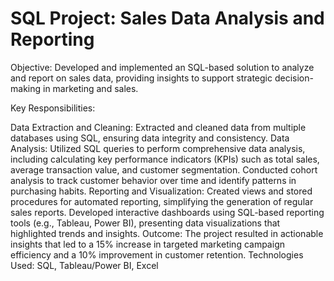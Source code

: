 # SQL Project: Sales Data Analysis and Reporting

Objective:
Developed and implemented an SQL-based solution to analyze and report on sales data, providing insights to support strategic decision-making in marketing and sales.

Key Responsibilities:

Data Extraction and Cleaning:
Extracted and cleaned data from multiple databases using SQL, ensuring data integrity and consistency.
Data Analysis:
Utilized SQL queries to perform comprehensive data analysis, including calculating key performance indicators (KPIs) such as total sales, average transaction value, and customer segmentation.
Conducted cohort analysis to track customer behavior over time and identify patterns in purchasing habits.
Reporting and Visualization:
Created views and stored procedures for automated reporting, simplifying the generation of regular sales reports.
Developed interactive dashboards using SQL-based reporting tools (e.g., Tableau, Power BI), presenting data visualizations that highlighted trends and insights.
Outcome:
The project resulted in actionable insights that led to a 15% increase in targeted marketing campaign efficiency and a 10% improvement in customer retention.
Technologies Used:
SQL, Tableau/Power BI, Excel
